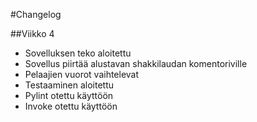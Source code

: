 #Changelog

##Viikko 4
* Sovelluksen teko aloitettu
* Sovellus piirtää alustavan shakkilaudan komentoriville
* Pelaajien vuorot vaihtelevat
* Testaaminen aloitettu
* Pylint otettu käyttöön
* Invoke otettu käyttöön